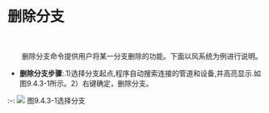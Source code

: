 # 删除分支
<br/>

&emsp;&emsp;删除分支命令提供用户将某一分支删除的功能。下面以风系统为例进行说明。

* **删除分支步骤**:.1)选择分支起点,程序自动搜索连接的管道和设备,并高亮显示.如图9.4.3\-1所示。2）右键确定，删除分支。


:-: ![](images/541.png)
图9.4.3\-1选择分支